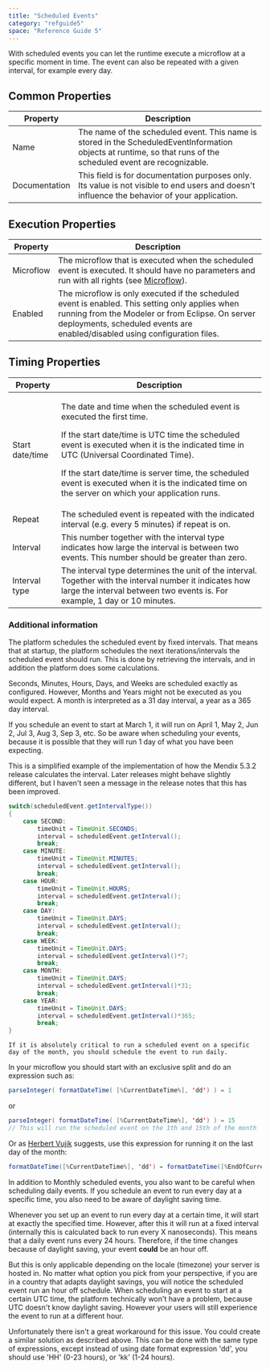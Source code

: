 ```yaml
---
title: "Scheduled Events"
category: "refguide5"
space: "Reference Guide 5"
---
```



With scheduled events you can let the runtime execute a microflow at a specific moment in time. The event can also be repeated with a given interval, for example every day.

## Common Properties

<table><thead><tr><th class="confluenceTh">Property</th><th class="confluenceTh">Description</th></tr></thead><tbody><tr><td class="confluenceTd">Name</td><td class="confluenceTd">The name of the scheduled event. This name is stored in the ScheduledEventInformation objects at runtime, so that runs of the scheduled event are recognizable.</td></tr><tr><td class="confluenceTd">Documentation</td><td class="confluenceTd">This field is for documentation purposes only. Its value is not visible to end users and doesn't influence the behavior of your application.</td></tr></tbody></table>

## Execution Properties

<table><thead><tr><th class="confluenceTh">Property</th><th class="confluenceTh">Description</th></tr></thead><tbody><tr><td class="confluenceTd">Microflow</td><td class="confluenceTd">The microflow that is executed when the scheduled event is executed. It should have no parameters and run with all rights (see&nbsp;<a href="/refguide6/Microflow">Microflow</a>).</td></tr><tr><td class="confluenceTd">Enabled</td><td class="confluenceTd">The microflow is only executed if the scheduled event is enabled. This setting only applies when running from the Modeler or from Eclipse. On server deployments, scheduled events are enabled/disabled using configuration files.</td></tr></tbody></table>

## Timing Properties

<table><thead><tr><th class="confluenceTh">Property</th><th class="confluenceTh">Description</th></tr></thead><tbody><tr><td class="confluenceTd">Start date/time</td><td class="confluenceTd"><p>The date and time when the scheduled event is executed the first time.</p><div class="aui-message warning shadowed information-macro"><p>If the start date/time is UTC time the scheduled event is executed when it is the indicated time in UTC (Universal Coordinated Time).</p><p>If the start date/time is server time, the scheduled event is executed when it is the indicated time on the server on which your application runs.</p></div></td></tr><tr><td class="confluenceTd">Repeat</td><td class="confluenceTd">The scheduled event is repeated with the indicated interval (e.g. every 5 minutes) if repeat is on.</td></tr><tr><td class="confluenceTd">Interval</td><td class="confluenceTd">This number together with the interval type indicates how large the interval is between two events. This number should be greater than zero.</td></tr><tr><td colspan="1" class="confluenceTd">Interval type</td><td colspan="1" class="confluenceTd">The interval type determines the unit of the interval. Together with the interval number it indicates how large the interval between two events is. For example, 1 day or 10 minutes.</td></tr></tbody></table>

### Additional information

The platform schedules the scheduled event by fixed intervals. That means that at startup, the platform schedules the next iterations/intervals the scheduled event should run. This is done by retrieving the intervals, and in addition the platform does some calculations.

Seconds, Minutes, Hours, Days, and Weeks are scheduled exactly as configured. However, Months and Years might not be executed as you would expect. A month is interpreted as a 31 day interval, a year as a 365 day interval.

If you schedule an event to start at March 1, it will run on April 1, May 2, Jun 2, Jul 3, Aug 3, Sep 3, etc. So be aware when scheduling your events, because it is possible that they will run 1 day of what you have been expecting.

This is a simplified example of the implementation of how the Mendix 5.3.2 release calculates the interval. Later releases might behave slightly different, but I haven't seen a message in the release notes that this has been improved.

```java
switch(scheduledEvent.getIntervalType())
{
    case SECOND:
        timeUnit = TimeUnit.SECONDS;
        interval = scheduledEvent.getInterval();
        break;
    case MINUTE:
        timeUnit = TimeUnit.MINUTES;
        interval = scheduledEvent.getInterval();
        break;
    case HOUR:
        timeUnit = TimeUnit.HOURS;
        interval = scheduledEvent.getInterval();
        break;
    case DAY:
        timeUnit = TimeUnit.DAYS;
        interval = scheduledEvent.getInterval();
        break;
    case WEEK:
        timeUnit = TimeUnit.DAYS;
        interval = scheduledEvent.getInterval()*7;
        break;
    case MONTH:
        timeUnit = TimeUnit.DAYS;
        interval = scheduledEvent.getInterval()*31;
        break;
    case YEAR:
        timeUnit = TimeUnit.DAYS;
        interval = scheduledEvent.getInterval()*365;
        break;
}
```

```
If it is absolutely critical to run a scheduled event on a specific day of the month, you should schedule the event to run daily. 
```

In your microflow you should start with an exclusive split and do an expression such as:

```java
parseInteger( formatDateTime( [%CurrentDateTime%], 'dd') ) = 1
```

or

```java
parseInteger( formatDateTime( [%CurrentDateTime%], 'dd') ) = 15
// This will run the scheduled event on the 1th and 15th of the month
```

Or as [Herbert Vujik](https://mxforum.mendix.com/questions/6934/How-are-monthly-Scheduled-Events-planned#10518) suggests, use this expression for running it on the last day of the month:

```java
formatDateTime([%CurrentDateTime%], 'dd') = formatDateTime([%EndOfCurrentMonth%], 'dd') 
```

In addition to Monthly scheduled events, you also want to be careful when scheduling daily events. If you schedule an event to run every day at a specific time, you also need to be aware of daylight saving time.

Whenever you set up an event to run every day at a certain time, it will start at exactly the specified time. However, after this it will run at a fixed interval (internally this is calculated back to run every X nanoseconds). This means that a daily event runs every 24 hours. Therefore, if the time changes because of daylight saving, your event **could** be an hour off.

But this is only applicable depending on the locale (timezone) your server is hosted in. No matter what option you pick from your perspective, if you are in a country that adapts daylight savings, you will notice the scheduled event run an hour off schedule. When scheduling an event to start at a certain UTC time, the platform technically won't have a problem, because UTC doesn't know daylight saving. However your users will still experience the event to run at a different hour.

Unfortunately there isn't a great workaround for this issue. You could create a similar solution as described above. This can be done with the same type of expressions, except instead of using date format expression 'dd', you should use 'HH' (0-23 hours), or 'kk' (1-24 hours).